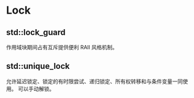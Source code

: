
# Lock


## std::lock_guard  
作用域块期间占有互斥提供便利 RAII 风格机制。

## std::unique_lock  
允许延迟锁定、锁定的有时限尝试、递归锁定、所有权转移和与条件变量一同使用。
可以手动解锁。

